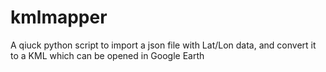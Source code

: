 # kmlmapper
A qiuck python script to import a json file with Lat/Lon data, and convert it to a KML which can be opened in Google Earth
